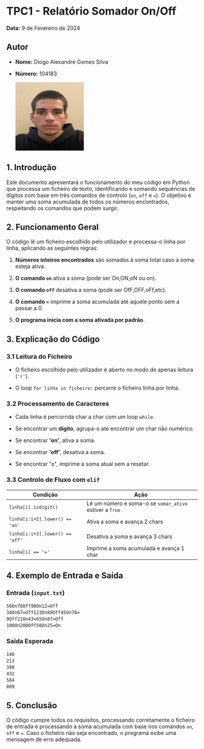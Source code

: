 # TPC1 - Relatório Somador On/Off

**Data:** 9 de Fevereiro de 2024  

## Autor
- **Nome:** Diogo Alexandre Gomes Silva
- **Número:** 104183

  ![Foto do Autor](../foto.png)

## 1. Introdução
Este documento apresentará o funcionamento do meu código em Python que processa um ficheiro de texto, identificando e somando sequências de dígitos com base em três comandos de controlo (`on`, `off` e `=`). O objetivo é manter uma soma acumulada de todos os números encontrados, respeitando os comandos que podem surgir.

## 2. Funcionamento Geral
O código lê um ficheiro escolhido pelo utilizador e processa-o linha por linha, aplicando as seguintes regras:

1. **Números inteiros encontrados** são somados à soma total caso a soma esteja ativa.
2. **O comando `on`** ativa a soma (pode ser On,ON,oN ou on).

3. **O comando `off`** desativa a soma (pode ser OfF,OFF,oFf,etc).

4. **O comando `=`** imprime a soma acumulada até aquele ponto sem a passar a 0.
5. **O programa inicia com a soma ativada por padrão**.

## 3. Explicação do Código
### 3.1 Leitura do Ficheiro
- O ficheiro escolhido pelo utilizador é aberto no modo de apenas leitura (`'r'`).

- O loop `for linha in ficheiro:` percorre o ficheiro linha por linha.

### 3.2 Processamento de Caracteres
- Cada linha é percorrida char a char com um loop `while`.

- Se encontrar um **dígito**, agrupa-o até encontrar um char não numérico.

- Se encontrar **'on'**, ativa a soma.

- Se encontrar **'off'**, desativa a soma.

- Se encontrar **'='**, imprime a soma atual sem a resetar.

### 3.3 Controlo de Fluxo com `elif`
| Condição | Ação |
|------------|------|
| `linha[i].isdigit()` | Lê um número e soma-o se `somar_ativo` estiver a `True` |
| `linha[i:i+2].lower() == 'on'` | Ativa a soma e avança 2 chars |
| `linha[i:i+3].lower() == 'off'` | Desativa a soma e avança 3 chars |
| `linha[i] == '='` | Imprime a soma acumulada e avança 1 char |

## 4. Exemplo de Entrada e Saída
### **Entrada (`input.txt`)**
```markdown
56On78Off90On12=Off
34On67=Off123On89Off45On78=
9Off21On43=65On87=Off
100On200Off50On25=On
```

### **Saída Esperada**
```markdown
146
213
380
432
584
809
```

## 5. Conclusão
O código cumpre todos os requisitos, processando corretamente o ficheiro de entrada e processando a soma acumulada com base nos comandos `on`, `off` e `=`. Caso o ficheiro não seja encontrado, o programa exibe uma mensagem de erro adequada.


